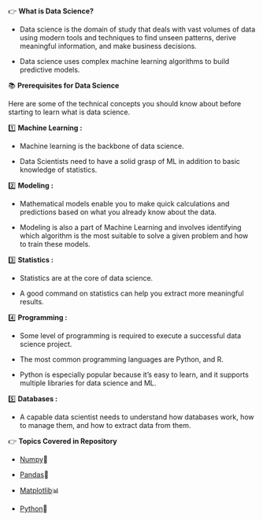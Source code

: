 👉 **What is Data Science?**

- Data science is the domain of study that deals with vast volumes of data using modern tools and techniques to find unseen patterns, derive meaningful information, and make business decisions. 

- Data science uses complex machine learning algorithms to build predictive models.

📚 **Prerequisites for Data Science**

Here are some of the technical concepts you should know about before starting to learn what is data science.

1️⃣ **Machine Learning :** 

- Machine learning is the backbone of data science. 

- Data Scientists need to have a solid grasp of ML in addition to basic knowledge of statistics.

2️⃣ **Modeling :**

- Mathematical models enable you to make quick calculations and predictions based on what you already know about the data. 

- Modeling is also a part of Machine Learning and involves identifying which algorithm is the most suitable to solve a given problem and how to train these models.

3️⃣ **Statistics :** 

- Statistics are at the core of data science. 

- A good command on statistics can help you extract more meaningful results.

4️⃣ **Programming :** 

- Some level of programming is required to execute a successful data science project.

- The most common programming languages are Python, and R. 

- Python is especially popular because it’s easy to learn, and it supports multiple libraries for data science and ML.

5️⃣ **Databases :**

- A capable data scientist needs to understand how databases work, how to manage them, and how to extract data from them.

👉 **Topics Covered in Repository**

- [Numpy](https://www.kaggle.com/code/themrityunjaypathak/numpy-tutorial)📐

- [Pandas](https://www.kaggle.com/code/themrityunjaypathak/pandas-tutorial)🐼

- [Matplotlib](https://www.kaggle.com/code/themrityunjaypathak/matplotlib-tutorial)📊

- [Python](https://www.kaggle.com/code/themrityunjaypathak/python-tutorial)🐍
